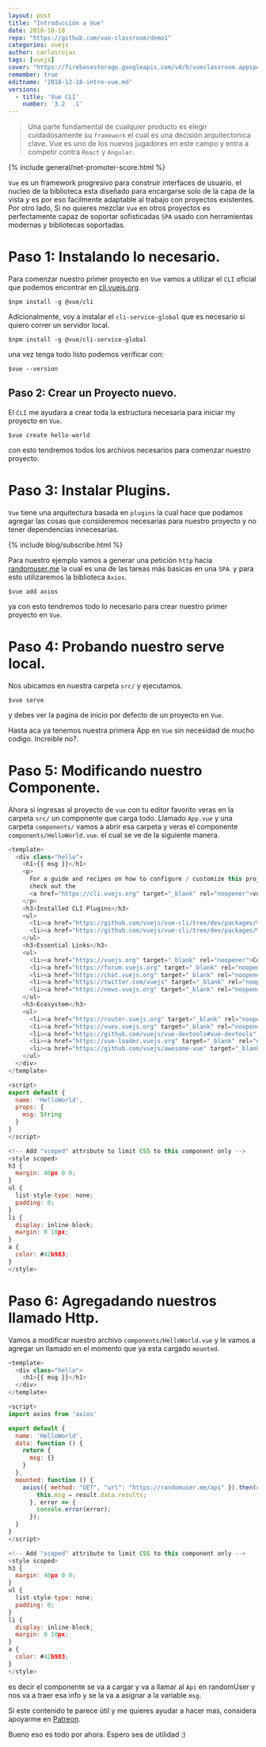 ```yaml
---
layout: post
title: "Introducción a Vue"
date: 2018-10-18
repo: "https://github.com/vue-classroom/demo1"
categories: vuejs
author: carlosrojas
tags: [vuejs]
cover: "https://firebasestorage.googleapis.com/v0/b/vueclassroom.appspot.com/o/2018-12-18-intro-vue%2Fcover.png?alt=media&token=aea93606-ffd1-46d8-b9c3-4ef2047bba7d"
remember: true
editname: '2018-12-18-intro-vue.md'
versions:
  - title: 'Vue CLI'
    number: '3.2  .1'
---
```


> Una parte fundamental de cualquier producto es elegir cuidadosamente su `framework` el cual es una decisión arquitectonica clave. Vue es uno de los nuevos jugadores en este campo y entra a competir contra `React` y `Angular`.

<amp-img width="810" height="450" layout="responsive" src="https://firebasestorage.googleapis.com/v0/b/vueclassroom.appspot.com/o/2018-12-18-intro-vue%2Fcover.png?alt=media&token=aea93606-ffd1-46d8-b9c3-4ef2047bba7d"></amp-img>

{% include general/net-promoter-score.html %} 

`Vue` es un framework progresivo para construir interfaces de usuario. el nucleo de la biblioteca esta diseñado para encargarse solo de la capa de la vista y es por eso facilmente adaptable al trabajo con proyectos existentes. Por otro lado, Si no quieres mezclar `Vue` en otros proyectos es perfectamente capaz de soportar sofisticadas `SPA` usado con herramientas modernas y bibliotecas soportadas.

# Paso 1: Instalando lo necesario.

Para comenzar nuestro primer proyecto en `Vue` vamos a utilizar el `CLI` oficial que podemos encontrar en [cli.vuejs.org](https://cli.vuejs.org).

```
$npm install -g @vue/cli
```

Adicionalmente, voy a instalar el `cli-service-global` que es necesario si quiero correr un servidor local.

```
$npm install -g @vue/cli-service-global
```

una vez tenga todo listo podemos verificar con:

```
$vue --version
```

## Paso 2: Crear un Proyecto nuevo.

El `CLI` me ayudara a crear toda la estructura necesaria para iniciar my proyecto en `Vue`.

````
$vue create hello-world
````

con esto tendremos todos los archivos necesarios para comenzar nuestro proyecto.

# Paso 3: Instalar Plugins.

`Vue` tiene una arquitectura basada en `plugins` la cual hace que podamos agregar las cosas que consideremos necesarias para nuestro proyecto y no tener dependencias innecesarias.

{% include blog/subscribe.html %}

Para nuestro ejemplo vamos a generar una  petición `http` hacia [randomuser.me](https://randomuser.me/) la cual es una de las tareas más basicas en una `SPA`. y para esto utilizaremos la biblioteca `Axios`.

```
$vue add axios
```

ya con esto tendremos todo lo necesario para crear nuestro primer proyecto en `Vue`.

# Paso 4: Probando nuestro serve local.

Nos ubicamos en nuestra carpeta `src/` y ejecutamos.

````
$vue serve
````

y debes ver la pagina de inicio por defecto de un proyecto en `Vue`.

Hasta aca ya tenemos nuestra primera App en `Vue` sin necesidad de mucho codigo. Increible no?.

# Paso 5: Modificando nuestro Componente.

Ahora si ingresas al proyecto de `vue` con tu editor favorito veras en la carpeta `src/` un componente que carga todo. Llamado `App.vue` y una carpeta `components/` vamos a abrir esa carpeta y veras el componente `components/HelloWorld.vue`. el cual se ve de la siguiente manera.

```js
<template>
  <div class="hello">
    <h1>{{ msg }}</h1>
    <p>
      For a guide and recipes on how to configure / customize this project,<br>
      check out the
      <a href="https://cli.vuejs.org" target="_blank" rel="noopener">vue-cli documentation</a>.
    </p>
    <h3>Installed CLI Plugins</h3>
    <ul>
      <li><a href="https://github.com/vuejs/vue-cli/tree/dev/packages/%40vue/cli-plugin-babel" target="_blank" rel="noopener">babel</a></li>
      <li><a href="https://github.com/vuejs/vue-cli/tree/dev/packages/%40vue/cli-plugin-eslint" target="_blank" rel="noopener">eslint</a></li>
    </ul>
    <h3>Essential Links</h3>
    <ul>
      <li><a href="https://vuejs.org" target="_blank" rel="noopener">Core Docs</a></li>
      <li><a href="https://forum.vuejs.org" target="_blank" rel="noopener">Forum</a></li>
      <li><a href="https://chat.vuejs.org" target="_blank" rel="noopener">Community Chat</a></li>
      <li><a href="https://twitter.com/vuejs" target="_blank" rel="noopener">Twitter</a></li>
      <li><a href="https://news.vuejs.org" target="_blank" rel="noopener">News</a></li>
    </ul>
    <h3>Ecosystem</h3>
    <ul>
      <li><a href="https://router.vuejs.org" target="_blank" rel="noopener">vue-router</a></li>
      <li><a href="https://vuex.vuejs.org" target="_blank" rel="noopener">vuex</a></li>
      <li><a href="https://github.com/vuejs/vue-devtools#vue-devtools" target="_blank" rel="noopener">vue-devtools</a></li>
      <li><a href="https://vue-loader.vuejs.org" target="_blank" rel="noopener">vue-loader</a></li>
      <li><a href="https://github.com/vuejs/awesome-vue" target="_blank" rel="noopener">awesome-vue</a></li>
    </ul>
  </div>
</template>

<script>
export default {
  name: 'HelloWorld',
  props: {
    msg: String
  }
}
</script>

<!-- Add "scoped" attribute to limit CSS to this component only -->
<style scoped>
h3 {
  margin: 40px 0 0;
}
ul {
  list-style-type: none;
  padding: 0;
}
li {
  display: inline-block;
  margin: 0 10px;
}
a {
  color: #42b983;
}
</style>
```


# Paso 6: Agregadando nuestros llamado Http.

Vamos a modificar nuestro archivo `components/HelloWorld.vue` y le vamos a agregar un llamado en el momento que ya esta cargado `mounted`.

```js
<template>
  <div class="hello">
    <h1>{{ msg }}</h1>
  </div>
</template>

<script>
import axios from 'axios'

export default {
  name: 'HelloWorld',
  data: function () {
    return {
      msg: {}
    }
  },
  mounted: function () {
    axios({ method: "GET", "url": "https://randomuser.me/api" }).then(result => {
        this.msg = result.data.results;
      }, error => {
        console.error(error);
      });
  }
}
</script>

<!-- Add "scoped" attribute to limit CSS to this component only -->
<style scoped>
h3 {
  margin: 40px 0 0;
}
ul {
  list-style-type: none;
  padding: 0;
}
li {
  display: inline-block;
  margin: 0 10px;
}
a {
  color: #42b983;
}
</style>
```

es decir el componente se va a cargar y va a llamar al `Api` en randomUser y nos va a traer esa info y se la va a asignar a la variable `msg`.

<amp-img width="1270" height="702" layout="responsive" src="https://firebasestorage.googleapis.com/v0/b/vueclassroom.appspot.com/o/2018-12-18-intro-vue%2Ffinal.png?alt=media&token=9aad64db-474a-4b53-ae6f-68b9c08ea47b"></amp-img>



Si este contenido te parece útil y me quieres ayudar a hacer mas, considera apoyarme en [Patreon](https://www.patreon.com/carlosrojas_o).

Bueno eso es todo por ahora. Espero sea de utilidad :)